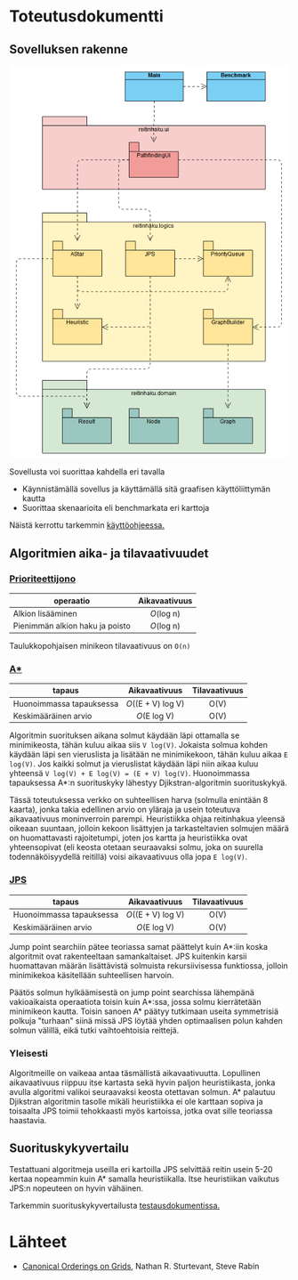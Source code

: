 # Toteutusdokumentti
## Sovelluksen rakenne

![Pakkauskaavio](https://github.com/hoffrenm/reitinhaku/blob/master/dokumentaatio/images/packagediagram.PNG)

Sovellusta voi suorittaa kahdella eri tavalla
- Käynnistämällä sovellus ja käyttämällä sitä graafisen käyttöliittymän kautta
- Suorittaa skenaarioita eli benchmarkata eri karttoja

Näistä kerrottu tarkemmin [käyttöohjeessa.](https://github.com/hoffrenm/reitinhaku/blob/master/dokumentaatio/kayttoohje.md)

## Algoritmien aika- ja tilavaativuudet

### [Prioriteettijono](https://github.com/hoffrenm/reitinhaku/blob/master/Reitinhaku/src/main/java/reitinhaku/logics/PriorityQueue.java)
| operaatio                       | Aikavaativuus     |
| ------------------------------- |:-----------------:|
| Alkion lisääminen               | _O_(log n)        |
| Pienimmän alkion haku ja poisto | _O_(log n)        |

Taulukkopohjaisen minikeon tilavaativuus on `O(n)`


### [A*](https://github.com/hoffrenm/reitinhaku/blob/master/Reitinhaku/src/main/java/reitinhaku/logics/AStar.java)
| tapaus                   | Aikavaativuus      | Tilavaativuus |
| ------------------------ |:------------------:|:-------------:|
| Huonoimmassa tapauksessa | _O_((E + V) log V) | O(V)          |
| Keskimääräinen arvio     | _O_(E log V)       | O(V)          |

Algoritmin suorituksen aikana solmut käydään läpi ottamalla se minimikeosta, tähän kuluu aikaa siis `V log(V)`. Jokaista solmua kohden käydään läpi sen vieruslista ja lisätään ne minimikekoon, tähän kuluu aikaa `E log(V)`. Jos kaikki solmut ja vieruslistat käydään läpi niin aikaa kuluu yhteensä `V log(V) + E log(V) = (E + V) log(V)`. Huonoimmassa tapauksessa A*:n suorituskyky lähestyy Djikstran-algoritmin suorituskykyä.

Tässä toteutuksessa verkko on suhteellisen harva (solmulla enintään 8 kaarta), jonka takia edellinen arvio on yläraja ja usein toteutuva aikavaativuus moninverroin parempi. Heuristiikka ohjaa reitinhakua yleensä oikeaan suuntaan, jolloin kekoon lisättyjen ja tarkasteltavien solmujen määrä on huomattavasti rajoitetumpi, joten jos kartta ja heuristiikka ovat yhteensopivat (eli keosta otetaan seuraavaksi solmu, joka on suurella todennäköisyydellä reitillä) voisi aikavaativuus olla jopa `E log(V)`.

### [JPS](https://github.com/hoffrenm/reitinhaku/blob/master/Reitinhaku/src/main/java/reitinhaku/logics/JPS.java)
| tapaus                   | Aikavaativuus      | Tilavaativuus |
| ------------------------ |:------------------:|:-------------:|
| Huonoimmassa tapauksessa | _O_((E + V) log V) | O(V)          |
| Keskimääräinen arvio     | _O_(E log V)       | O(V)          |

Jump point searchiin pätee teoriassa samat päättelyt kuin A*:iin koska algoritmit ovat rakenteeltaan samankaltaiset. JPS kuitenkin karsii huomattavan määrän lisättävistä solmuista rekursiivisessa funktiossa, jolloin minimikekoa käsitellään suhteellisen harvoin. 

Päätös solmun hylkäämisestä on jump point searchissa lähempänä vakioaikaista operaatiota toisin kuin A*:ssa, jossa solmu kierrätetään minimikeon kautta. Toisin sanoen A* päätyy tutkimaan useita symmetrisiä polkuja "turhaan" siinä missä JPS löytää yhden optimaalisen polun kahden solmun välillä, eikä tutki vaihtoehtoisia reittejä.

### Yleisesti

Algoritmeille on vaikeaa antaa täsmällistä aikavaativuutta. Lopullinen aikavaativuus riippuu itse kartasta sekä hyvin paljon heuristiikasta, jonka avulla algoritmi valikoi seuraavaksi keosta otettavan solmun. A* palautuu Djikstran algoritmin tasolle mikäli heuristiikka ei ole karttaan sopiva ja toisaalta JPS toimii tehokkaasti myös kartoissa, jotka ovat sille teoriassa haastavia.

## Suorituskykyvertailu

Testattuani algoritmeja useilla eri kartoilla JPS selvittää reitin usein 5-20 kertaa nopeammin kuin A* samalla heuristiikalla. Itse heuristiikan vaikutus JPS:n nopeuteen on hyvin vähäinen.

Tarkemmin suorituskykyvertailusta [testausdokumentissa.](https://github.com/hoffrenm/reitinhaku/blob/master/dokumentaatio/testausdokumentti.md#testausasetelma)

# Lähteet
- [Canonical Orderings on Grids](https://web.cs.du.edu/~sturtevant/papers/SturtevantRabin16), Nathan R. Sturtevant, Steve Rabin
